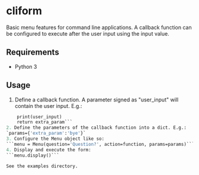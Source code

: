 # cliform #

Basic menu features for command line applications. A callback function can be
configured to execute after the user input using the input value.

## Requirements ##

* Python 3

## Usage ##

1. Define a callback function. A parameter signed as "user_input" will contain 
the user input. E.g.:
```def function(user_input, extra_param):
    print(user_input)
    return extra_param```
2. Define the parameters of the callback function into a dict. E.g.:
`params={'extra_param':'bye'}`
3. Configure the Menu object like so:
```menu = Menu(question='Question?', action=function, params=params)```
4. Display and execute the form:
```menu.display()```

See the examples directory.
